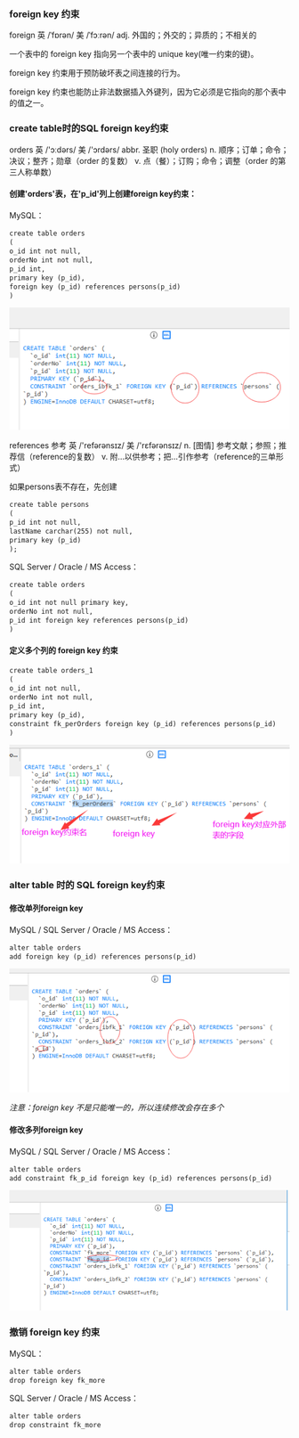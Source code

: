 ### foreign key 约束

foreign 英 /ˈfɒrən/  美 /ˈfɔːrən/ adj. 外国的；外交的；异质的；不相关的

一个表中的 foreign key 指向另一个表中的 unique key(唯一约束的键)。

foreign key 约束用于预防破坏表之间连接的行为。

foreign key 约束也能防止非法数据插入外键列，因为它必须是它指向的那个表中的值之一。

### create table时的SQL foreign key约束

orders 英 /'ɔːdərs/  美 /'ɔrdərs/ abbr. 圣职 (holy orders) n. 顺序；订单；命令；决议；整齐；勋章（order 的复数） v. 点（餐）；订购；命令；调整（order 的第三人称单数）

#### 创建'orders'表，在'p_id'列上创建foreign key约束：
MySQL：
```MySql
create table orders
(
o_id int not null,
orderNo int not null,
p_id int,
primary key (p_id),
foreign key (p_id) references persons(p_id)
)
```
<img src='./img/constraint_foreign_key.png' />

references 参考 英 /'refərənsɪz/  美 /'rɛfərənsɪz/ n. [图情] 参考文献；参照；推荐信（reference的复数） v. 附…以供参考；把…引作参考（reference的三单形式）

如果persons表不存在，先创建
```MySql
create table persons
(
p_id int not null,
lastName carchar(255) not null,
primary key (p_id)
);
```

SQL Server / Oracle / MS Access：
```MySql
create table orders
(
o_id int not null primary key,
orderNo int not null,
p_id int foreign key references persons(p_id)
)
```


#### 定义多个列的 foreign key 约束
```MySql
create table orders_1
(
o_id int not null,
orderNo int not null,
p_id int,
primary key (p_id),
constraint fk_perOrders foreign key (p_id) references persons(p_id)
)
```
<img src='./img/constraint_foreign_key_more.png' />

### alter table 时的 SQL foreign key约束

#### 修改单列foreign key
MySQL / SQL Server / Oracle / MS Access：
```MySql
alter table orders
add foreign key (p_id) references persons(p_id)
```
<img src='./img/constraint_foreign_key_alter.png' />

*注意：foreign key 不是只能唯一的，所以连续修改会存在多个*

#### 修改多列foreign key
MySQL / SQL Server / Oracle / MS Access：
```MySql
alter table orders
add constraint fk_p_id foreign key (p_id) references persons(p_id)
```
<img src='./img/constraint_foreign_key_alter_more.png' />

### 撤销 foreign key 约束

MySQL：
```MySql
alter table orders
drop foreign key fk_more
```

SQL Server / Oracle / MS Access：
```MySql
alter table orders
drop constraint fk_more
```
